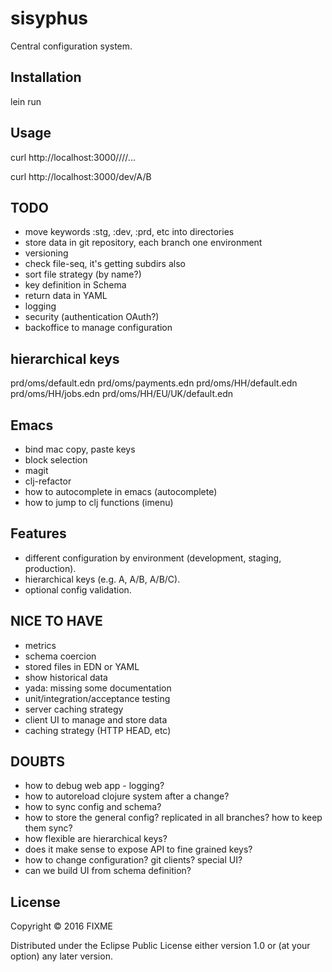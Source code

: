 # sisyphus

Central configuration system.

## Installation

lein run

## Usage

curl http://localhost:3000/<environment>/<key>/<subkey>/...

curl http://localhost:3000/dev/A/B


## TODO
- move keywords :stg, :dev, :prd, etc into directories
- store data in git repository, each branch one environment
- versioning
- check file-seq, it's getting subdirs also
- sort file strategy (by name?)
- key definition in Schema
- return data in YAML
- logging
- security (authentication OAuth?)
- backoffice to manage configuration


## hierarchical keys

prd/oms/default.edn
prd/oms/payments.edn
prd/oms/HH/default.edn
prd/oms/HH/jobs.edn
prd/oms/HH/EU/UK/default.edn


## Emacs
- bind mac copy, paste keys
- block selection
- magit
- clj-refactor
- how to autocomplete in emacs (autocomplete)
- how to jump to clj functions (imenu)


## Features
- different configuration by environment (development, staging, production).
- hierarchical keys (e.g. A, A/B, A/B/C).
- optional config validation.


## NICE TO HAVE
- metrics
- schema coercion
- stored files in EDN or YAML
- show historical data
- yada: missing some documentation
- unit/integration/acceptance testing
- server caching strategy
- client UI to manage and store data
- caching strategy (HTTP HEAD, etc)


## DOUBTS
- how to debug web app - logging?
- how to autoreload clojure system after a change?
- how to sync config and schema?
- how to store the general config? replicated in all branches? how to keep them sync?
- how flexible are hierarchical keys?
- does it make sense to expose API to fine grained keys?
- how to change configuration? git clients? special UI?
- can we build UI from schema definition?


## License

Copyright © 2016 FIXME

Distributed under the Eclipse Public License either version 1.0 or (at
your option) any later version.